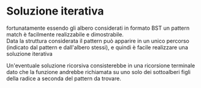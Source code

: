 # Soluzione iterativa
fortunatamente essendo gli albero considerati in formato BST un pattern match è facilmente realizzabile e dimostrabile.  
Data la struttura considerata il pattern può apparire in un unico percorso (indicato dal pattern e dall'albero stessi), e quindi è facile realizzare una soluzione iterativa

  Un'eventuale soluzione ricorsiva consisterebbe in una ricorsione terminale dato che la funzione andrebbe richiamata su uno solo dei sottoalberi figli della radice a seconda del pattern da trovare.
